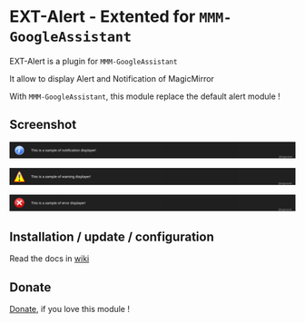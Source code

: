 # EXT-Alert - Extented for `MMM-GoogleAssistant`

EXT-Alert is a plugin for `MMM-GoogleAssistant`

It allow to display Alert and Notification of MagicMirror

With `MMM-GoogleAssistant`, this module replace the default alert module !

## Screenshot
![](https://raw.githubusercontent.com/bugsounet/EXT-Alert/dev/screenshot/informationShot.png)

![](https://raw.githubusercontent.com/bugsounet/EXT-Alert/dev/screenshot/warningShot.png)

![](https://raw.githubusercontent.com/bugsounet/EXT-Alert/dev/screenshot/errorShot.png)

## Installation / update / configuration

Read the docs in [wiki](https://wiki.bugsounet.fr/EXT-Alert)
 
## Donate
 [Donate](https://www.paypal.com/cgi-bin/webscr?cmd=_s-xclick&hosted_button_id=TTHRH94Y4KL36&source=url), if you love this module !
